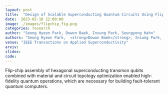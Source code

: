 ```yaml
---
layout: post
title:  "Design of Scalable Superconducting Quantum Circuits Using Flip-Chip Assembly"
date:  2023-02-10 22:00:00
image: ./images/flipchip_fig.png
categories: research
author: "Seong Hyeon Park, Dowon Baek, Insung Park, Seungyong Hahn"
authors: "Seong Hyeon Park,  <strong>Dowon Baek</strong>, Insung Park, Seungyong Hahn"
venue: "IEEE Transactions on Applied Superconductivity"
arxiv: 
slides: 
code: 
---
```

Flip-chip assembly of hexagonal superconducting transmon qubits combined with material and circuit topology optimization enabled high-fidelity quantum operations, which are necessary for building fault-tolerant quantum computers.
